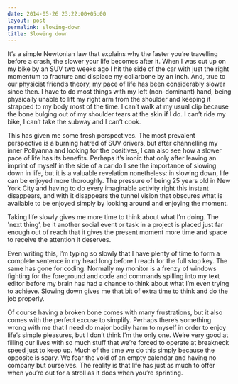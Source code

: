```yaml
---
date: 2014-05-26 23:22:00+05:00
layout: post
permalink: slowing-down
title: Slowing down
---
```


It’s a simple Newtonian law that explains why the faster you’re travelling before a crash, the slower your life becomes after it. When I was cut up on my bike by an SUV two weeks ago I hit the side of the car with just the right momentum to fracture and displace my collarbone by an inch. And, true to our physicist friend’s theory, my pace of life has been considerably slower since then. I have to do most things with my left (non-dominant) hand, being physically unable to lift my right arm from the shoulder and keeping it strapped to my body most of the time. I can’t walk at my usual clip because the bone bulging out of my shoulder tears at the skin if I do. I can’t ride my bike, I can’t take the subway and I can’t cook.

This has given me some fresh perspectives. The most prevalent perspective is a burning hatred of SUV drivers, but after channelling my inner Pollyanna and looking for the positives, I can also see how a slower pace of life has its benefits. Perhaps it’s ironic that only after leaving an imprint of myself in the side of a car do I see the importance of slowing down in life, but it is a valuable revelation nonetheless: in slowing down, life can be enjoyed more thoroughly. The pressure of being 25 years old in New York City and having to do every imaginable activity right this instant disappears, and with it disappears the tunnel vision that obscures what is available to be enjoyed simply by looking around and enjoying the moment.

Taking life slowly gives me more time to think about what I’m doing. The 'next thing’, be it another social event or task in a project is placed just far enough out of reach that it gives the present moment more time and space to receive the attention it deserves.

Even writing this, I’m typing so slowly that I have plenty of time to form a complete sentence in my head long before I reach for the full stop key. The same has gone for coding. Normally my monitor is a frenzy of windows fighting for the foreground and code and commands spilling into my text editor before my brain has had a chance to think about what I’m even trying to achieve. Slowing down gives me that bit of extra time to think and do the job properly.

Of course having a broken bone comes with many frustrations, but it also comes with the perfect excuse to simplify. Perhaps there’s something wrong with me that I need do major bodily harm to myself in order to enjoy life’s simple pleasures, but I don’t think I’m the only one. We’re very good at filling our lives with so much stuff that we’re forced to operate at breakneck speed just to keep up. Much of the time we do this simply because the opposite is scary. We fear the void of an empty calendar and having no company but ourselves. The reality is that life has just as much to offer when you’re out for a stroll as it does when you’re sprinting.